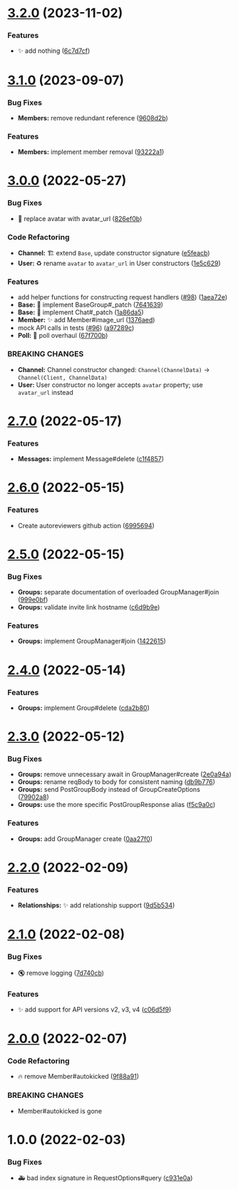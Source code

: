 # [3.2.0](https://github.com/groupme-js/node-groupme/compare/v3.1.0...v3.2.0) (2023-11-02)


### Features

* :sparkles: add nothing ([6c7d7cf](https://github.com/groupme-js/node-groupme/commit/6c7d7cfdb102f37690fa6d6f4e840bb4c4aeb193))

# [3.1.0](https://github.com/groupme-js/node-groupme/compare/v3.0.0...v3.1.0) (2023-09-07)


### Bug Fixes

* **Members:** remove redundant reference ([9608d2b](https://github.com/groupme-js/node-groupme/commit/9608d2bc5de711724d1956fc62348227967d7522))


### Features

* **Members:** implement member removal ([93222a1](https://github.com/groupme-js/node-groupme/commit/93222a18a854081c04a8c588524ed82f0c11b1b0))

# [3.0.0](https://github.com/groupme-js/node-groupme/compare/v2.7.0...v3.0.0) (2022-05-27)


### Bug Fixes

* :rotating_light: replace avatar with avatar_url ([826ef0b](https://github.com/groupme-js/node-groupme/commit/826ef0be0661a0363ff26a2dc0815964fa23decc))


### Code Refactoring

* **Channel:** :building_construction: extend `Base`, update constructor signature ([e5feacb](https://github.com/groupme-js/node-groupme/commit/e5feacbd0e914281c264200b75d44eee08b747f6))
* **User:** :recycle: rename `avatar` to `avatar_url` in User constructors ([1e5c629](https://github.com/groupme-js/node-groupme/commit/1e5c629cb6b626fbe6c21eb62195b8c325f88ebd))


### Features

* add helper functions for constructing request handlers ([#98](https://github.com/groupme-js/node-groupme/issues/98)) ([1aea72e](https://github.com/groupme-js/node-groupme/commit/1aea72e239121f0b2698ae4f7c943c25be16fa0a))
* **Base:** :poop: implement BaseGroup#_patch ([7641639](https://github.com/groupme-js/node-groupme/commit/7641639f7409c2f9cf56ac857688e8b99c6a7d0b))
* **Base:** :poop: implement Chat#_patch ([1a86da5](https://github.com/groupme-js/node-groupme/commit/1a86da567e22fecfcd41b379c0a0f397cc1442e2))
* **Member:** :sparkles: add Member#image_url ([1376aed](https://github.com/groupme-js/node-groupme/commit/1376aed6da22349710f0fc6e6aef484ab42a03dc))
* mock API calls in tests ([#96](https://github.com/groupme-js/node-groupme/issues/96)) ([a97289c](https://github.com/groupme-js/node-groupme/commit/a97289cd8b39def11edf5a77baca66038af1ddc8))
* **Poll:** :beers: poll overhaul ([67f700b](https://github.com/groupme-js/node-groupme/commit/67f700b209dd63a886e15bcfbb40e3617e308216))


### BREAKING CHANGES

* **Channel:** Channel constructor changed:
`Channel(ChannelData)` -> `Channel(Client, ChannelData)`
* **User:** User constructor no longer accepts `avatar` property; use `avatar_url` instead

# [2.7.0](https://github.com/groupme-js/node-groupme/compare/v2.6.0...v2.7.0) (2022-05-17)


### Features

* **Messages:** implement Message#delete ([c1f4857](https://github.com/groupme-js/node-groupme/commit/c1f4857d1f26af907036c2beab5426342b98c465))

# [2.6.0](https://github.com/groupme-js/node-groupme/compare/v2.5.0...v2.6.0) (2022-05-15)


### Features

* Create autoreviewers github action ([6995694](https://github.com/groupme-js/node-groupme/commit/69956940c5033e592bc664a215ad5c2ddfe2e2d0))

# [2.5.0](https://github.com/groupme-js/node-groupme/compare/v2.4.0...v2.5.0) (2022-05-15)


### Bug Fixes

* **Groups:** separate documentation of overloaded GroupManager#join ([999e0bf](https://github.com/groupme-js/node-groupme/commit/999e0bf96178ed3c8879cd75a59762b7a50ea9ee))
* **Groups:** validate invite link hostname ([c6d9b9e](https://github.com/groupme-js/node-groupme/commit/c6d9b9ef22f74bcb7a5ecc04674855bb3e382942))


### Features

* **Groups:** implement GroupManager#join ([1422615](https://github.com/groupme-js/node-groupme/commit/14226158603bfec87437f14093c14887935fe7aa))

# [2.4.0](https://github.com/groupme-js/node-groupme/compare/v2.3.0...v2.4.0) (2022-05-14)


### Features

* **Groups:** implement Group#delete ([cda2b80](https://github.com/groupme-js/node-groupme/commit/cda2b80a12ebb59e9ff8a2f99f300532b9645735))

# [2.3.0](https://github.com/groupme-js/node-groupme/compare/v2.2.0...v2.3.0) (2022-05-12)


### Bug Fixes

* **Groups:** remove unnecessary await in GroupManager#create ([2e0a94a](https://github.com/groupme-js/node-groupme/commit/2e0a94a399db6f6f37b482c0e2d9ab116add13af))
* **Groups:** rename reqBody to body for consistent naming ([db9b776](https://github.com/groupme-js/node-groupme/commit/db9b776c9761ecf9bbb0ef7ae2e989e17f34327f))
* **Groups:** send PostGroupBody instead of GroupCreateOptions ([79902a8](https://github.com/groupme-js/node-groupme/commit/79902a803c0b70f856dc837316dbb9d98cc2d734))
* **Groups:** use the more specific PostGroupResponse alias ([f5c9a0c](https://github.com/groupme-js/node-groupme/commit/f5c9a0cd3197c27cecff2e9a0041184af6f61136))


### Features

* **Groups:** add GroupManager create ([0aa27f0](https://github.com/groupme-js/node-groupme/commit/0aa27f0ba8d0a9533edea97669bbfead9f82a55a))

# [2.2.0](https://github.com/groupme-js/node-groupme/compare/v2.1.0...v2.2.0) (2022-02-09)


### Features

* **Relationships:** :sparkles: add relationship support ([9d5b534](https://github.com/groupme-js/node-groupme/commit/9d5b534882b42327725aa122ee805cea6ddaa490))

# [2.1.0](https://github.com/groupme-js/node-groupme/compare/v2.0.0...v2.1.0) (2022-02-08)


### Bug Fixes

* :mute: remove logging ([7d740cb](https://github.com/groupme-js/node-groupme/commit/7d740cb6d80cdcd3d5eb976f6734605c55455b15))


### Features

* :sparkles: add support for API versions v2, v3, v4 ([c06d5f9](https://github.com/groupme-js/node-groupme/commit/c06d5f9c19f5a8dd1d33c948fb6f0e4859e01720))

# [2.0.0](https://github.com/groupme-js/node-groupme/compare/v1.0.0...v2.0.0) (2022-02-07)


### Code Refactoring

* :fire: remove Member#autokicked ([9f88a91](https://github.com/groupme-js/node-groupme/commit/9f88a91f3227abe2d078485da35d1d822c6d0381))


### BREAKING CHANGES

* Member#autokicked is gone

# 1.0.0 (2022-02-03)


### Bug Fixes

* :ambulance: bad index signature in RequestOptions#query ([c931e0a](https://github.com/groupme-js/node-groupme/commit/c931e0a847802b12918af5daa99481e012c375a0))
